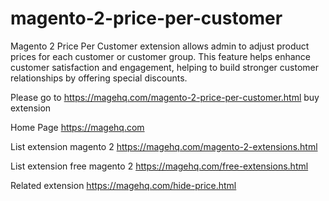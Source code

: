 # magento-2-price-per-customer
Magento 2 Price Per Customer extension allows admin to adjust product prices for each customer or customer group. This feature helps enhance customer satisfaction and engagement, helping to build stronger customer relationships by offering special discounts.

Please go to https://magehq.com/magento-2-price-per-customer.html buy extension

Home Page https://magehq.com

List extension magento 2 https://magehq.com/magento-2-extensions.html

List extension free magento 2 https://magehq.com/free-extensions.html

Related extension https://magehq.com/hide-price.html
